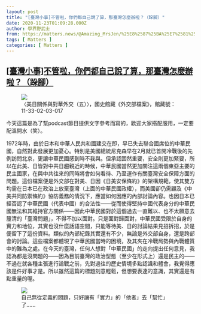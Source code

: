 ```yaml
---
layout: post
title: "[臺灣小事]不管啦，你們都自己說了算，那臺灣怎麼辦啦？（跺腳）"
date: 2020-11-23T01:09:28.000Z
author: 學界野武士
from: https://matters.news/@Amazing_MrsJen/%25E8%2587%25BA%25E7%2581%25A3%25E5%25B0%258F%25E4%25BA%258B-%25E4%25B8%258D%25E7%25AE%25A1%25E5%2595%25A6-%25E4%25BD%25A0%25E5%2580%2591%25E9%2583%25BD%25E8%2587%25AA%25E5%25B7%25B1%25E8%25AA%25AA%25E4%25BA%2586%25E7%25AE%2597-%25E9%2582%25A3%25E8%2587%25BA%25E7%2581%25A3%25E6%2580%258E%25E9%25BA%25BC%25E8%25BE%25A6%25E5%2595%25A6-%25E8%25B7%25BA%25E8%2585%25B3-bafyreifgbe77xvadx66fthzdxawsykott75jds44auwnrfhlp5xhqffmc4
tags: [ Matters ]
categories: [ Matters ]
---
```

<!--1606093768000-->
[[臺灣小事]不管啦，你們都自己說了算，那臺灣怎麼辦啦？（跺腳）](https://matters.news/@Amazing_MrsJen/%25E8%2587%25BA%25E7%2581%25A3%25E5%25B0%258F%25E4%25BA%258B-%25E4%25B8%258D%25E7%25AE%25A1%25E5%2595%25A6-%25E4%25BD%25A0%25E5%2580%2591%25E9%2583%25BD%25E8%2587%25AA%25E5%25B7%25B1%25E8%25AA%25AA%25E4%25BA%2586%25E7%25AE%2597-%25E9%2582%25A3%25E8%2587%25BA%25E7%2581%25A3%25E6%2580%258E%25E9%25BA%25BC%25E8%25BE%25A6%25E5%2595%25A6-%25E8%25B7%25BA%25E8%2585%25B3-bafyreifgbe77xvadx66fthzdxawsykott75jds44auwnrfhlp5xhqffmc4)
------

<div>
<figure class="image">      <picture>        <source type="image/webp" media="(min-width: 768px)" srcset="https://assets.matters.news/processed/1080w/embed/bb7381ac-6b4b-4f8c-a44d-91c17c4c626b.webp" onerror="this.srcset='https://assets.matters.news/embed/bb7381ac-6b4b-4f8c-a44d-91c17c4c626b.jpeg'">        <source media="(min-width: 768px)" srcset="https://assets.matters.news/processed/1080w/embed/bb7381ac-6b4b-4f8c-a44d-91c17c4c626b.jpeg" onerror="this.srcset='https://assets.matters.news/embed/bb7381ac-6b4b-4f8c-a44d-91c17c4c626b.jpeg'">        <source type="image/webp" srcset="https://assets.matters.news/processed/540w/embed/bb7381ac-6b4b-4f8c-a44d-91c17c4c626b.webp">        <img src="https://assets.matters.news/embed/bb7381ac-6b4b-4f8c-a44d-91c17c4c626b.jpeg" srcset="https://assets.matters.news/processed/540w/embed/bb7381ac-6b4b-4f8c-a44d-91c17c4c626b.jpeg" loading="lazy" referrerpolicy="no-referrer">      </picture>    <figcaption><span>〈美日關係與對華外交（五）〉，國史館藏《外交部檔案》，館藏號：11-33-02-03-017</span></figcaption></figure><p>今天這篇是為了幫podcast節目提供文字參考而寫的，歡迎大家搭配服用，一定要配溫開水（笑）。</p><p>1972年時，由於日本和中華人民共和國建交在即，早已失去聯合國席位的中華民國，自然對此發展更加憂心。特別是美國總統尼克森早在2月就已首開冷戰後的先例訪問北京，更讓中華民國感到時不我與。但承認固然重要，安全則更加緊要，所以在此美、日皆對中共日趨親近的時候，中華民國當然更加關注這兩個東亞主要的民主國家，在與中共往來的同時將會如何看待、乃至運作有關臺灣安全保障方面的問題。這份檔案便是外交部在對美、日因《日美安保條約》的架構規範，使其雙方均需在日本已在政治上放棄臺灣（上面的中華民國政權），而美國卻仍需顧及《中美共同防禦條約》協防義務的情況下，應當如何因應的內部討論內容。也因日本已經否認了中華民國（代表中國）的合法性——從而使得堅持中國代表身分的中華民國無法和其維持官方關係——因此中華民國對於這個過去一直難以、也不太願意去釐清的「臺灣問題」，不得不加以面對。只是面對歸面對，中華民國受限於自身的實力和地位，其實也沒什麼話語空間，只能等待美、日的討論結果見招拆招，於是便留下了這份資料。類似的內部紀錄其實還有不少，無論是外交部自身，還是跨部會的討論。這些檔案都體現了中華民國當時的困境，及其夾在冷戰局勢與內戰體質中的難為之處。在今天的臺灣，任何人想對「中華民國」的走向提出任何意見，我認為都是沒問題的——因為目前臺灣的政治型態（至少在形式上）還是民主的——不過在就各種主張進行論戰之前，先對過往的歷史情境多點認識和體會，我覺得應該是件好事才是。所以雖然這篇的標題刻意輕鬆，但想要表達的意識，其實還是有點重量的喔。</p><figure class="image">      <picture>        <source type="image/webp" media="(min-width: 768px)" srcset="https://assets.matters.news/processed/1080w/embed/563fc9b4-5f84-4f55-a0d6-6c799e0fe0f3.webp" onerror="this.srcset='https://assets.matters.news/embed/563fc9b4-5f84-4f55-a0d6-6c799e0fe0f3.jpeg'">        <source media="(min-width: 768px)" srcset="https://assets.matters.news/processed/1080w/embed/563fc9b4-5f84-4f55-a0d6-6c799e0fe0f3.jpeg" onerror="this.srcset='https://assets.matters.news/embed/563fc9b4-5f84-4f55-a0d6-6c799e0fe0f3.jpeg'">        <source type="image/webp" srcset="https://assets.matters.news/processed/540w/embed/563fc9b4-5f84-4f55-a0d6-6c799e0fe0f3.webp">        <img src="https://assets.matters.news/embed/563fc9b4-5f84-4f55-a0d6-6c799e0fe0f3.jpeg" srcset="https://assets.matters.news/processed/540w/embed/563fc9b4-5f84-4f55-a0d6-6c799e0fe0f3.jpeg" loading="lazy" referrerpolicy="no-referrer">      </picture>    <figcaption><span>自己無從定義的問題，只好讓有「實力」的「他者」去「幫忙」了......</span></figcaption></figure><p><br></p>
</div>
